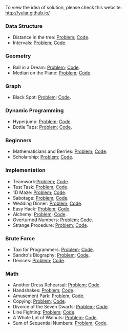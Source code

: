 To view the idea of solution, please check this website: http://yular.github.io/

### Data Structure 
* Distance in the tree: [Problem](http://acm.timus.ru/problem.aspx?space=1&num=1471);  [Code](https://github.com/yular/CCplusplus-Project/blob/master/Timus/timus_1471_distanceinthetree.cpp).
* Intervals: [Problem](http://acm.timus.ru/problem.aspx?space=1&num=1330);   [Code](https://github.com/yular/CCplusplus-Project/blob/master/Timus/timus_1330_intervals.cpp).

### Geometry
* Ball in a Dream: [Problem](http://acm.timus.ru/problem.aspx?space=1&num=1192);   [Code](https://github.com/yular/CCplusplus-Project/blob/master/Timus/timus_1192_ballinadream.cpp).
* Median on the Plane: [Problem](http://acm.timus.ru/problem.aspx?space=1&num=1207);   [Code](https://github.com/yular/CCplusplus-Project/blob/master/Timus/timus_1207_medianontheplane.cpp).

### Graph
* Black Spot: [Problem](http://acm.timus.ru/problem.aspx?space=1&num=1934);   [Code](https://github.com/yular/CCplusplus-Project/blob/master/Timus/timus_1934_blackspot.cpp).
 
### Dynamic Programming
* Hyperjump: [Problem](http://acm.timus.ru/problem.aspx?space=1&num=1296);   [Code](https://github.com/yular/CCplusplus-Project/blob/master/Timus/timus_1296_hyperjump.cpp).
* Bottle Taps: [Problem](http://acm.timus.ru/problem.aspx?space=1&num=1326);   [Code](https://github.com/yular/CCplusplus-Project/blob/master/Timus/timus_1326_bottletaps.cpp).

### Beginners
* Mathematicians and Berries: [Problem](http://acm.timus.ru/problem.aspx?space=1&num=2001);   [Code](https://github.com/yular/CCplusplus-Project/blob/master/Timus/timus_2001_mathematiciansandberries.cpp).
* Scholarship: [Problem](http://acm.timus.ru/problem.aspx?space=1&num=2056);   [Code](https://github.com/yular/CCplusplus-Project/blob/master/Timus/timus_2056_scholarship.cpp).

### Implementation
* Teamwork:[Problem](http://acm.timus.ru/problem.aspx?space=1&num=1581);   [Code](https://github.com/yular/CCplusplus-Project/blob/master/Timus/timus_1581_teamwork.cpp).
* Test Task: [Problem](http://acm.timus.ru/problem.aspx?space=1&num=2002);   [Code](https://github.com/yular/CCplusplus-Project/blob/master/Timus/timus_2002_testtask.cpp).
* 1D Maze: [Problem](http://acm.timus.ru/problem.aspx?space=1&num=1642);   [Code](https://github.com/yular/CCplusplus-Project/blob/master/Timus/timus_1642_1dmaze.cpp).
* Sabotage: [Problem](http://acm.timus.ru/problem.aspx?space=1&num=1290);   [Code](https://github.com/yular/CCplusplus-Project/blob/master/Timus/timus_1290_sabotage.cpp).
* Wedding Dinner: [Problem](http://acm.timus.ru/problem.aspx?space=1&num=2100);   [Code](https://github.com/yular/CCplusplus-Project/blob/master/Timus/timus_2100_weddingdinner.cpp).
* Easy Hack: [Problem](http://acm.timus.ru/problem.aspx?space=1&num=1404);   [Code](https://github.com/yular/CCplusplus-Project/blob/master/Timus/timus_1404_easyhack.cpp).
* Alchemy: [Problem](http://acm.timus.ru/problem.aspx?space=1&num=1573);   [Code](https://github.com/yular/CCplusplus-Project/blob/master/Timus/timus_1573_alchemy.cpp).
* Overturned Numbers: [Problem](http://acm.timus.ru/problem.aspx?space=1&num=2031);   [Code](https://github.com/yular/CCplusplus-Project/blob/master/Timus/timus_2031_overturnednumbers.cpp).
* Strange Procedure: [Problem](http://acm.timus.ru/problem.aspx?space=1&num=1214);   [Code](https://github.com/yular/CCplusplus-Project/blob/master/Timus/timus_1214_strangeprocedure.cpp).

### Brute Force
* Taxi for Programmers: [Problem](http://acm.timus.ru/problem.aspx?space=1&num=2005);   [Code](https://github.com/yular/CCplusplus-Project/blob/master/Timus/timus_2005_taxiforprogrammers.cpp).
* Sandro's Biography: [Problem](http://acm.timus.ru/problem.aspx?space=1&num=1786);   [Code](https://github.com/yular/CCplusplus-Project/blob/master/Timus/timus_1786_sandrosbiography.cpp).
* Devices: [Problem](http://acm.timus.ru/problem.aspx?space=1&num=2033);   [Code](https://github.com/yular/CCplusplus-Project/blob/master/Timus/timus_2033_devices.cpp).

### Math
* Another Dress Rehearsal: [Problem](http://acm.timus.ru/problem.aspx?space=1&num=2035);   [Code](https://github.com/yular/CCplusplus-Project/blob/master/Timus/timus_2035_anotherdressrehearsal.cpp).
* Handshakes: [Problem](http://acm.timus.ru/problem.aspx?space=1&num=1194);   [Code](https://github.com/yular/CCplusplus-Project/blob/master/Timus/timus_1194_handshakes.cpp).
* Amusement Park: [Problem](http://acm.timus.ru/problem.aspx?space=1&num=1796);  [Code](https://github.com/yular/CCplusplus-Project/blob/master/Timus/timus_1796_amusementpark.cpp).
* Copying: [Problem](http://acm.timus.ru/problem.aspx?space=1&num=1131);   [Code](https://github.com/yular/CCplusplus-Project/blob/master/Timus/timus_1131_copying.cpp).
* Divorce of the Seven Dwarfs: [Problem](http://acm.timus.ru/problem.aspx?space=1&num=1243);   [Code](https://github.com/yular/CCplusplus-Project/blob/master/Timus/timus_1243_divorceofthesevendwarfs.cpp).
* Line Fighting: [Problem](http://acm.timus.ru/problem.aspx?space=1&num=2025);   [Code](https://github.com/yular/CCplusplus-Project/blob/master/Timus/timus_2025_linefighting.cpp).
* A Whole Lot of Walnuts: [Problem](http://acm.timus.ru/problem.aspx?space=1&num=1644);   [Code](https://github.com/yular/CCplusplus-Project/blob/master/Timus/timus_1644_awholelotofwalnuts.cpp).
* Sum of Sequential Numbers: [Problem](http://acm.timus.ru/problem.aspx?space=1&num=1120);   [Code](https://github.com/yular/CCplusplus-Project/blob/master/Timus/timus_1120_sumofsequentialnumbers.cpp).
